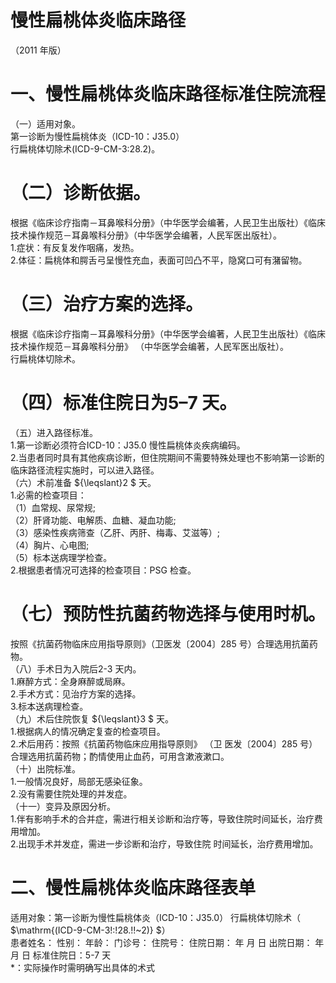 # 慢性扁桃体炎临床路径  
（2011 年版）  
# 一、慢性扁桃体炎临床路径标准住院流程  
（一）适用对象。  
第一诊断为慢性扁桃体炎（ICD-10：J35.0）  
行扁桃体切除术(ICD-9-CM-3:28.2)。  
# （二）诊断依据。  
根据《临床诊疗指南－耳鼻喉科分册》（中华医学会编著，人民卫生出版社）《临床技术操作规范－耳鼻喉科分册》（中华医学会编著，人民军医出版社）。  
1.症状：有反复发作咽痛，发热。  
2.体征：扁桃体和腭舌弓呈慢性充血，表面可凹凸不平，隐窝口可有潴留物。  
# （三）治疗方案的选择。  
根据《临床诊疗指南－耳鼻喉科分册》（中华医学会编著，人民卫生出版社）《临床技术操作规范－耳鼻喉科分册》
（中华医学会编著，人民军医出版社）。  
行扁桃体切除术。  
# （四）标准住院日为5–7 天。  
（五）进入路径标准。  
1.第一诊断必须符合ICD-10：J35.0 慢性扁桃体炎疾病编码。  
2.当患者同时具有其他疾病诊断，但住院期间不需要特殊处理也不影响第一诊断的临床路径流程实施时，可以进入路径。  
（六）术前准备 ${\leqslant}2 $ 天。  
1.必需的检查项目：  
（1）血常规、尿常规;  
（2）肝肾功能、电解质、血糖、凝血功能;  
（3）感染性疾病筛查（乙肝、丙肝、梅毒、艾滋等）;  
（4）胸片、心电图;  
（5）标本送病理学检查。  
2.根据患者情况可选择的检查项目：PSG 检查。  
# （七）预防性抗菌药物选择与使用时机。  
按照《抗菌药物临床应用指导原则》（卫医发〔2004〕285 号）合理选用抗菌药物。  
（八）手术日为入院后2-3 天内。  
1.麻醉方式：全身麻醉或局麻。  
2.手术方式：见治疗方案的选择。  
3.标本送病理检查。  
（九）术后住院恢复 ${\leqslant}3 $ 天。  
1.根据病人的情况确定复查的检查项目。  
2.术后用药：按照《抗菌药物临床应用指导原则》 （卫  医发〔2004〕285 号）合理选用抗菌药物；酌情使用止血药，可用含漱液漱口。  
（十）出院标准。  
1.一般情况良好，局部无感染征象。  
2.没有需要住院处理的并发症。  
（十一）变异及原因分析。  
1.伴有影响手术的合并症，需进行相关诊断和治疗等，导致住院时间延长，治疗费用增加。  
2.出现手术并发症，需进一步诊断和治疗，导致住院 时间延长，治疗费用增加。  
#     二、慢性扁桃体炎临床路径表单  
适用对象：第一诊断为慢性扁桃体炎（ICD-10：J35.0） 行扁桃体切除术（ $\mathrm{(ICD-9-CM-3\!:\!28.\!\!~2)} $）  
患者姓名：             性别：     年龄：    门诊号：      住院号：             住院日期：    年    月    日  出院日期：    年    月    日   标准住院日：5-7 天  
\*：实际操作时需明确写出具体的术式  
